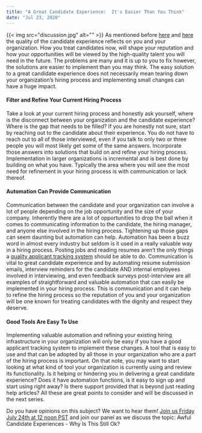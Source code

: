 ```yaml
---
title: "A Great Candidate Experience:  It's Easier Than You Think"
date: "Jul 23, 2020"
---
```

{{< img src="discussion.jpg" alt="" >}}
As mentioned before [here](https://www.linkedin.com/pulse/three-interviews-phone-calls-later-myles-cordova/) and [here](https://www.linkedin.com/pulse/candidate-feedback-when-last-time-you-asked-myles-cordova/) the quality of the candidate experience reflects on you and your organization.  How you treat candidates now, will shape your reputation and how your opportunities will be viewed by the high-quality talent you will need in the future.  The problems are many and it is up to you to fix however, the solutions are easier to implement than you may think.  The easy solution to a great candidate experience does not necessarily mean tearing down your organization’s hiring process and implementing small changes can have a huge impact.

#### Filter and Refine Your Current Hiring Process
Take a look at your current hiring process and honestly ask yourself, where is the disconnect between your organization and the candidate experience?  Where is the gap that needs to be filled?  If you are honestly not sure, start by reaching out to the candidate about their experience.  You do not have to reach out to all of those interviewed, even if you talk to only two or three people you will most likely get some of the same answers.  Incorporate those answers into solutions that build on and refine your hiring process.  Implementation in larger organizations is incremental and is best done by building on what you have.  Typically the area where you will see the most need for refinement in your hiring process is with communication or lack thereof.

#### Automation Can Provide Communication
Communication between the candidate and your organization can involve a lot of people depending on the job opportunity and the size of your company.  Inherently there are a lot of opportunities to drop the ball when it comes to communicating information to the candidate, the hiring manager, and anyone else involved in the hiring process.  Tightening up those gaps can seem daunting but automation can help.  Automation has been a buzz word in almost every industry but seldom is it used in a really valuable way in a hiring process.  Posting jobs and reading resumes aren’t the only things a [quality applicant tracking system](/) should be able to do.  Communication is vital to great candidate experience and by automating resume submission emails, interview reminders for the candidate AND internal employees involved in interviewing, and even feedback surveys post-interview are all examples of straightforward and valuable automation that can easily be implemented in your hiring process.  This is communication and it can help to refine the hiring process so the reputation of you and your organization will be one known for treating candidates with the dignity and respect they deserve.

#### Good Tools Are Easy To Use
Implementing valuable automation and refining your existing hiring infrastructure in your organization will only be easy if you have a good applicant tracking system to implement these changes.  A tool that is easy to use and that can be adopted by all those in your organization who are a part of the hiring process is important.  On that note, you may want to start looking at what kind of tool your organization is currently using and review its functionality.  Is it helping or hindering you in delivering a great candidate experience?  Does it have automation functions, is it easy to sign up and start using right away?  Is there support provided that is beyond just reading help articles?  All these are great points to consider and will be discussed in the next series.

Do you have opinions on this subject?  We want to hear them!  [Join us Friday July 24th at 12 noon PST](https://us02web.zoom.us/webinar/register/WN_ij45RFCeTeeVI0AuMTLUig) and join our panel as we discuss the topic:  Awful Candidate Experiences - Why Is This Still Ok?